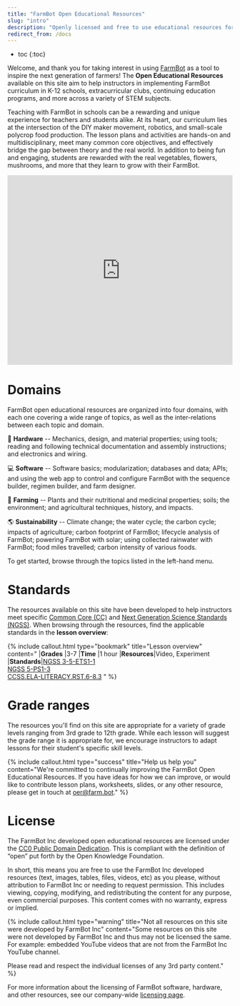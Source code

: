 ```yaml
---
title: "FarmBot Open Educational Resources"
slug: "intro"
description: "Openly licensed and free to use educational resources for teaching FarmBot technology and related subjects"
redirect_from: /docs
---
```


* toc
{:toc}

Welcome, and thank you for taking interest in using [FarmBot](https://farm.bot) as a tool to inspire the next generation of farmers! The **Open Educational Resources** available on this site aim to help instructors in implementing FarmBot curriculum in K-12 schools, extracurricular clubs, continuing education programs, and more across a variety of STEM subjects.

Teaching with FarmBot in schools can be a rewarding and unique experience for teachers and students alike. At its heart, our curriculum lies at the intersection of the DIY maker movement, robotics, and small-scale polycrop food production. The lesson plans and activities are hands-on and multidisciplinary, meet many common core objectives, and effectively bridge the gap between theory and the real world. In addition to being fun and engaging, students are rewarded with the real vegetables, flowers, mushrooms, and more that they learn to grow with their FarmBot.

<iframe width="100%" height="425" src="https://www.youtube.com/embed/8PV0aR9Jl9A" frameborder="0" allow="accelerometer; autoplay; clipboard-write; encrypted-media; gyroscope; picture-in-picture" allowfullscreen></iframe>

# Domains

FarmBot open educational resources are organized into four domains, with each one covering a wide range of topics, as well as the inter-relations between each topic and domain.

:wrench: **Hardware** -- Mechanics, design, and material properties; using tools; reading and following technical documentation and assembly instructions; and electronics and wiring.

:computer: **Software** -- Software basics; modularization; databases and data; APIs; and using the web app to control and configure FarmBot with the sequence builder, regimen builder, and farm designer.

:seedling: **Farming** -- Plants and their nutritional and medicinal properties; soils; the environment; and agricultural techniques, history, and impacts.

:earth_americas: **Sustainability** -- Climate change; the water cycle; the carbon cycle; impacts of agriculture; carbon footprint of FarmBot; lifecycle analysis of FarmBot; powering FarmBot with solar; using collected rainwater with FarmBot; food miles travelled; carbon intensity of various foods.

To get started, browse through the topics listed in the left-hand menu.

# Standards

The resources available on this site have been developed to help instructors meet specific [Common Core (CC)](http://www.corestandards.org/) and [Next Generation Science Standards (NGSS)](https://www.nextgenscience.org/). When browsing through the resources, find the applicable standards in the **lesson overview**:

{%
include callout.html
type="bookmark"
title="Lesson overview"
content="
|**Grades**   |3-7
|**Time**     |1 hour
|**Resources**|Video, Experiment
|**Standards**|[NGSS 3-5-ETS1-1](https://www.nextgenscience.org/pe/3-5-ets1-1-engineering-design)<br>[NGSS 5-PS1-3](https://www.nextgenscience.org/pe/5-ps1-3-matter-and-its-interactions)<br>[CCSS.ELA-LITERACY.RST.6-8.3](http://www.corestandards.org/ELA-Literacy/RST/6-8/3)
" %}

# Grade ranges

The resources you'll find on this site are appropriate for a variety of grade levels ranging from 3rd grade to 12th grade. While each lesson will suggest the grade range it is appropriate for, we encourage instructors to adapt lessons for their student's specific skill levels.

{%
include callout.html
type="success"
title="Help us help you"
content="We're committed to continually improving the FarmBot Open Educational Resources. If you have ideas for how we can improve, or would like to contribute lesson plans, worksheets, slides, or any other resource, please get in touch at [oer@farm.bot](mailto:oer@farm.bot)."
%}

# License

The FarmBot Inc developed open educational resources are licensed under the [CC0 Public Domain Dedication](https://creativecommons.org/publicdomain/zero/1.0/). This is compliant with the definition of “open” put forth by the Open Knowledge Foundation.

In short, this means you are free to use the FarmBot Inc developed resources (text, images, tables, files, videos, etc) as you please, without attribution to FarmBot Inc or needing to request permission. This includes viewing, copying, modifying, and redistributing the content for any purpose, even commercial purposes. This content comes with no warranty, express or implied.

{%
include callout.html
type="warning"
title="Not all resources on this site were developed by FarmBot Inc"
content="Some resources on this site were not developed by FarmBot Inc and thus may not be licensed the same. For example: embedded YouTube videos that are not from the FarmBot Inc YouTube channel.

Please read and respect the individual licenses of any 3rd party content."
%}

For more information about the licensing of FarmBot software, hardware, and other resources, see our company-wide [licensing page](http://licensing.farm.bot).
